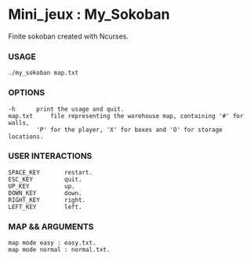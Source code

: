 # Mini_jeux : My_Sokoban

Finite sokoban created with Ncurses.

### USAGE
    ./my_sokoban map.txt


### OPTIONS
    -h		print the usage and quit.
    map.txt		file representing the warehouse map, containing '#' for walls,
			'P' for the player, 'X' for boxes and 'O' for storage locations.

### USER INTERACTIONS
    SPACE_KEY	    restart.
    ESC_KEY		    quit.
    UP_KEY		    up.
    DOWN_KEY	    down.
    RIGHT_KEY	    right.
    LEFT_KEY	    left.


### MAP && ARGUMENTS
    map mode easy : easy.txt.
    map mode normal : normal.txt.
